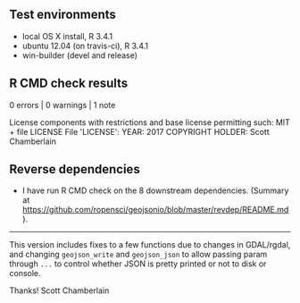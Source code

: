 ## Test environments

* local OS X install, R 3.4.1
* ubuntu 12.04 (on travis-ci), R 3.4.1
* win-builder (devel and release)

## R CMD check results

0 errors | 0 warnings | 1 note

   License components with restrictions and base license permitting such:
     MIT + file LICENSE
   File 'LICENSE':
     YEAR: 2017
     COPYRIGHT HOLDER: Scott Chamberlain

## Reverse dependencies

* I have run R CMD check on the 8 downstream dependencies.
  (Summary at <https://github.com/ropensci/geojsonio/blob/master/revdep/README.md>). 

-------

This version includes fixes to a few functions due to changes in GDAL/rgdal, 
and changing `geojson_write` and `geojson_json` to allow passing param 
through `...` to control whether JSON is pretty printed or not to disk
or console.

Thanks!
Scott Chamberlain
